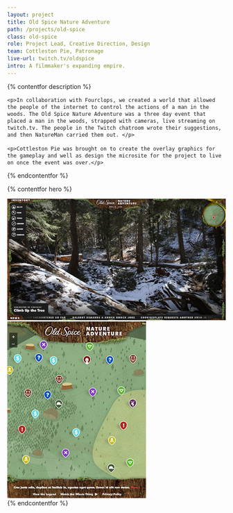 ```yaml
---
layout: project
title: Old Spice Nature Adventure
path: /projects/old-spice
class: old-spice
role: Project Lead, Creative Direction, Design
team: Cottleston Pie, Patronage
live-url: twitch.tv/oldspice
intro: A filmmaker's expanding empire.  
---
```


{% contentfor description %}
	
	<p>In collaboration with Fourclops, we created a world that allowed the people of the internet to control the actions of a man in the woods. The Old Spice Nature Adventure was a three day event that placed a man in the woods, strapped with cameras, live streaming on twitch.tv. The people in the Twitch chatroom wrote their suggestions, and then NatureMan carried them out. </p>

	<p>Cottleston Pie was brought on to create the overlay graphics for the gameplay and well as design the microsite for the project to live on once the event was over.</p>

{% endcontentfor %}



{% contentfor hero %}
			<div class="project-example macbook">
				<div class="screen-wrap">
					<img src="/img/projects/old-spice/old-spice-overlay.jpg" alt="" />
				</div>
			</div>
			<div class="project-example iphone">
				<div class="screen-wrap">
					<img src="/img/projects/old-spice/old-spice-mobile.jpg" alt="" />
				</div>
			</div>
{% endcontentfor %}


<!-- <section class="project-expanded tri-screen">
	<div class="container">
		<div class="screen screen-1">
			<img src="/img/projects/old-spice/old-spice-project.jpg" alt="Hustwit project page" />
		</div>
		<div class="screen screen-2">
			<img src="/img/projects/old-spice/old-spice-article.jpg" alt="Hustwit article page" />
		</div>
		<div class="screen screen-3">
			<img src="/img/projects/old-spice/old-spice-shop.jpg" alt="Hustwit shop page" />
		</div>
	</div>
</section> -->